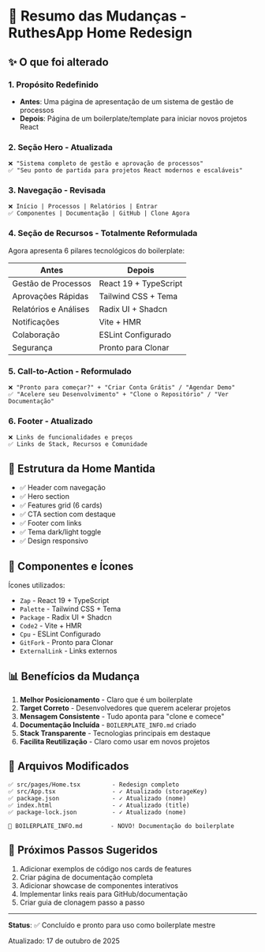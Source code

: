 # 🎯 Resumo das Mudanças - RuthesApp Home Redesign

## ✨ O que foi alterado

### 1. **Propósito Redefinido**
- **Antes**: Uma página de apresentação de um sistema de gestão de processos
- **Depois**: Página de um boilerplate/template para iniciar novos projetos React

### 2. **Seção Hero - Atualizada**
```
❌ "Sistema completo de gestão e aprovação de processos"
✅ "Seu ponto de partida para projetos React modernos e escaláveis"
```

### 3. **Navegação - Revisada**
```
❌ Início | Processos | Relatórios | Entrar
✅ Componentes | Documentação | GitHub | Clone Agora
```

### 4. **Seção de Recursos - Totalmente Reformulada**

Agora apresenta 6 pilares tecnológicos do boilerplate:

| Antes | Depois |
|-------|--------|
| Gestão de Processos | React 19 + TypeScript |
| Aprovações Rápidas | Tailwind CSS + Tema |
| Relatórios e Análises | Radix UI + Shadcn |
| Notificações | Vite + HMR |
| Colaboração | ESLint Configurado |
| Segurança | Pronto para Clonar |

### 5. **Call-to-Action - Reformulado**
```
❌ "Pronto para começar?" + "Criar Conta Grátis" / "Agendar Demo"
✅ "Acelere seu Desenvolvimento" + "Clone o Repositório" / "Ver Documentação"
```

### 6. **Footer - Atualizado**
```
❌ Links de funcionalidades e preços
✅ Links de Stack, Recursos e Comunidade
```

## 🔄 Estrutura da Home Mantida

- ✅ Header com navegação
- ✅ Hero section
- ✅ Features grid (6 cards)
- ✅ CTA section com destaque
- ✅ Footer com links
- ✅ Tema dark/light toggle
- ✅ Design responsivo

## 🎨 Componentes e Ícones

Ícones utilizados:
- `Zap` - React 19 + TypeScript
- `Palette` - Tailwind CSS + Tema
- `Package` - Radix UI + Shadcn
- `Code2` - Vite + HMR
- `Cpu` - ESLint Configurado
- `GitFork` - Pronto para Clonar
- `ExternalLink` - Links externos

## 📊 Benefícios da Mudança

1. **Melhor Posicionamento** - Claro que é um boilerplate
2. **Target Correto** - Desenvolvedores que querem acelerar projetos
3. **Mensagem Consistente** - Tudo aponta para "clone e comece"
4. **Documentação Incluída** - `BOILERPLATE_INFO.md` criado
5. **Stack Transparente** - Tecnologias principais em destaque
6. **Facilita Reutilização** - Claro como usar em novos projetos

## 📁 Arquivos Modificados

```
✅ src/pages/Home.tsx         - Redesign completo
✅ src/App.tsx                - ✓ Atualizado (storageKey)
✅ package.json               - ✓ Atualizado (nome)
✅ index.html                 - ✓ Atualizado (title)
✅ package-lock.json          - ✓ Atualizado (nome)

📄 BOILERPLATE_INFO.md        - NOVO! Documentação do boilerplate
```

## 🚀 Próximos Passos Sugeridos

1. Adicionar exemplos de código nos cards de features
2. Criar página de documentação completa
3. Adicionar showcase de componentes interativos
4. Implementar links reais para GitHub/documentação
5. Criar guia de clonagem passo a passo

---

**Status**: ✅ Concluído e pronto para uso como boilerplate mestre

Atualizado: 17 de outubro de 2025

